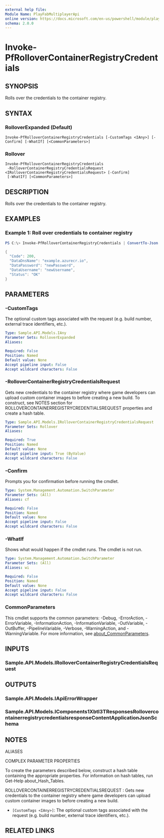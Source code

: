 ```yaml
---
external help file:
Module Name: PlayFabMultiplayerApi
online version: https://docs.microsoft.com/en-us/powershell/module/playfabmultiplayerapi/invoke-pfrollovercontainerregistrycredentials
schema: 2.0.0
---
```


# Invoke-PfRolloverContainerRegistryCredentials

## SYNOPSIS
Rolls over the credentials to the container registry.

## SYNTAX

### RolloverExpanded (Default)
```
Invoke-PfRolloverContainerRegistryCredentials [-CustomTags <IAny>] [-Confirm] [-WhatIf] [<CommonParameters>]
```

### Rollover
```
Invoke-PfRolloverContainerRegistryCredentials
 -RolloverContainerRegistryCredentialsRequest <IRolloverContainerRegistryCredentialsRequest> [-Confirm]
 [-WhatIf] [<CommonParameters>]
```

## DESCRIPTION
Rolls over the credentials to the container registry.

## EXAMPLES

### Example 1: Roll over credentials to container registry
```powershell
PS C:\> Invoke-PfRolloverContainerRegistryCredentials | ConvertTo-Json -depth 5

{
  "Code": 200,
  "DataDnsName": "example.azurecr.io",
  "DataPassword": "newPassword",
  "DataUsername": "newUsername",
  "Status": "OK"
}
```



## PARAMETERS

### -CustomTags
The optional custom tags associated with the request (e.g.
build number, external trace identifiers, etc.).

```yaml
Type: Sample.API.Models.IAny
Parameter Sets: RolloverExpanded
Aliases:

Required: False
Position: Named
Default value: None
Accept pipeline input: False
Accept wildcard characters: False
```

### -RolloverContainerRegistryCredentialsRequest
Gets new credentials to the container registry where game developers can upload custom container images to before creating a new build.
To construct, see NOTES section for ROLLOVERCONTAINERREGISTRYCREDENTIALSREQUEST properties and create a hash table.

```yaml
Type: Sample.API.Models.IRolloverContainerRegistryCredentialsRequest
Parameter Sets: Rollover
Aliases:

Required: True
Position: Named
Default value: None
Accept pipeline input: True (ByValue)
Accept wildcard characters: False
```

### -Confirm
Prompts you for confirmation before running the cmdlet.

```yaml
Type: System.Management.Automation.SwitchParameter
Parameter Sets: (All)
Aliases: cf

Required: False
Position: Named
Default value: None
Accept pipeline input: False
Accept wildcard characters: False
```

### -WhatIf
Shows what would happen if the cmdlet runs.
The cmdlet is not run.

```yaml
Type: System.Management.Automation.SwitchParameter
Parameter Sets: (All)
Aliases: wi

Required: False
Position: Named
Default value: None
Accept pipeline input: False
Accept wildcard characters: False
```

### CommonParameters
This cmdlet supports the common parameters: -Debug, -ErrorAction, -ErrorVariable, -InformationAction, -InformationVariable, -OutVariable, -OutBuffer, -PipelineVariable, -Verbose, -WarningAction, and -WarningVariable. For more information, see [about_CommonParameters](http://go.microsoft.com/fwlink/?LinkID=113216).

## INPUTS

### Sample.API.Models.IRolloverContainerRegistryCredentialsRequest

## OUTPUTS

### Sample.API.Models.IApiErrorWrapper

### Sample.API.Models.IComponents1Xbtl3TResponsesRollovercontainerregistrycredentialsresponseContentApplicationJsonSchema

## NOTES

ALIASES

COMPLEX PARAMETER PROPERTIES

To create the parameters described below, construct a hash table containing the appropriate properties. For information on hash tables, run Get-Help about_Hash_Tables.


ROLLOVERCONTAINERREGISTRYCREDENTIALSREQUEST <IRolloverContainerRegistryCredentialsRequest>: Gets new credentials to the container registry where game developers can upload custom container images to before creating a new build.
  - `[CustomTags <IAny>]`: The optional custom tags associated with the request (e.g. build number, external trace identifiers, etc.).

## RELATED LINKS

